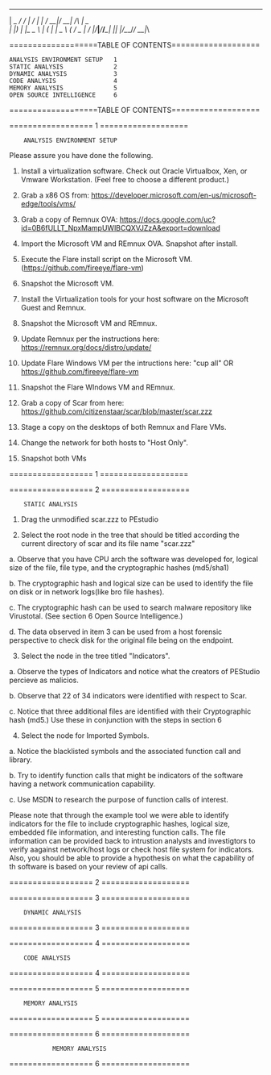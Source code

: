   ___ ___ ___ ___ ___ ___ _____   ___  ___   _   ___ 
 |   \_ _/ __/ __| __/ __|_   _| / __|/ __| /_\ | _ \
 | |) | |\__ \__ \ _| (__  | |   \__ \ (__ / _ \|   /
 |___/___|___/___/___\___| |_|   |___/\___/_/ \_\_|_\
                                                     

===================TABLE OF CONTENTS===================

	ANALYSIS ENVIRONMENT SETUP   1
	STATIC ANALYSIS              2
	DYNAMIC ANALYSIS             3
	CODE ANALYSIS                4
	MEMORY ANALYSIS              5
	OPEN SOURCE INTELLIGENCE     6

===================TABLE OF CONTENTS===================

==================        1         ===================

		ANALYSIS ENVIRONMENT SETUP

Please assure you have done the following.

1.  Install a virtualization software.  Check out Oracle Virtualbox, Xen,  or Vmware Workstation.  (Feel free to choose a different product.)

2.  Grab a x86 OS from: https://developer.microsoft.com/en-us/microsoft-edge/tools/vms/

3.  Grab a copy of Remnux OVA: https://docs.google.com/uc?id=0B6fULLT_NpxMampUWlBCQXVJZzA&export=download

4.  Import the Microsoft VM and REmnux OVA.  Snapshot after install.

5.  Execute the Flare install script on the Microsoft VM.  (https://github.com/fireeye/flare-vm)

6.  Snapshot the Microsoft VM.

7.  Install the Virtualization tools for your host software on the Microsoft Guest and Remnux.

8.  Snapshot the Microsoft VM and REmnux.

9.  Update Remnux per the instructions here:  https://remnux.org/docs/distro/update/

10.  Update Flare Windows VM per the intructions here:  "cup all"  OR https://github.com/fireeye/flare-vm

11.  Snapshot the Flare WIndows VM and REmnux.

12.  Grab a copy of Scar from here: https://github.com/citizenstaar/scar/blob/master/scar.zzz 

13.  Stage a copy on the desktops of both Remnux and Flare VMs.

14.  Change the network for both hosts to "Host Only".

15.  Snapshot both VMs
 
==================        1         ===================

==================        2         ===================

		STATIC ANALYSIS

1.  Drag the unmodified scar.zzz to PEstudio

2.  Select the root node in the tree that should be titled according the current directory of scar and its file name "scar.zzz"

a.  Observe that you have CPU arch the software was developed for, logical size of the file, file type,  and the cryptographic hashes (md5/sha1)

b.  The cryptographic hash and logical size can be used to identify the file on disk or in network logs(like bro file hashes).

c.  The cryptographic hash can be used to search malware repository like Virustotal.  (See section 6 Open Source Intelligence.)

d.  The data observed in item 3 can be used from a host forensic perspective to check disk for the original file being on the endpoint.

3.  Select the node in the tree titled "Indicators".

a.  Observe the types of Indicators and notice what the creators of PEStudio percieve as malicios.

b.  Observe that 22 of 34 indicators were identified with respect to Scar.

c.  Notice that three additional files are identified with their Cryptographic hash (md5.)  Use these in conjunction with the steps in section 6

4.  Select the node for Imported Symbols.  

a.  Notice the blacklisted symbols and the associated function call and library. 

b.  Try to identify function calls that might be indicators of the software having a network communication capability.

c.  Use MSDN to research the purpose of function calls of interest.


Please note that through the example tool we were able to identify indicators for the file to include cryptographic hashes, logical size, embedded file information, and interesting function calls.   The file information can be provided back to intrustion analysts and investigtors to verify aagainst network/host logs or check host file system for indicators.  Also, you should be able to provide a hypothesis on what the capability of th software is based on your review of api calls. 

==================        2         ===================

==================        3         ===================


		DYNAMIC ANALYSIS
<TBA>



==================        3         ===================

==================        4         ===================

		CODE ANALYSIS

<TBA>

==================        4         ===================

==================        5         ===================

		MEMORY ANALYSIS

<TBA>

==================        5         ===================

==================        6         ===================

                MEMORY ANALYSIS

<TBA>

==================        6         ===================
